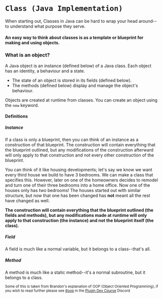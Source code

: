 # `Class (Java Implementation)`
When starting out, Classes in Java can be hard to wrap your head around--to understand what purpose they serve.
#### An easy way to think about classes is as a template or blueprint for making and using objects.

### What is an object?
A Java object is an instance (defined below) of a Java class. Each object has an identity, a behaviour and a state.

- The state of an object is stored in its fields (defined below).
- The methods (defined below) display and manage the object's behaviour.

Objects are created at runtime from classes. You can create an object using the `new` keyword.

#### Definitions
##### Instance
If a class is only a blueprint, then you can think of an instance as a construction of that blueprint.
The construction will contain everything that the blueprint outlined, but any modifications of the construction
afterward will only apply to that construction and not every other construction of the blueprint.

You can think of it like housing developments; let's say we know we want every third house we build to have 3 bedrooms.
We can make a class that specifies this. However, later on one of the homeowners decides to remodel and turn one of
their three bedrooms into a home office. Now one of the houses only has two bedrooms! The houses started out with
similar structure, but now that one has been changed has **not** meant all the rest have changed as well.

**The construction will contain everything that the blueprint outlined (the fields and methods), but any modifications
made at runtime will only apply to that construction (the instance) and not the blueprint itself (the class).**

##### Field
A field is much like a normal variable, but it belongs to a class--that's all.

##### Method
A method is much like a static method--it's a normal subroutine, but it belongs to a class.

<sub>Some of this is taken from Brandon's explanation of OOP (Object Oriented Programming), if you wish to read further please see [#oop](https://discord.com/channels/397526357191557121/823606772581400638) in the [Plugin Dev Course](https://discord.gg/bsB2Zf2E48) Discord</sub>
